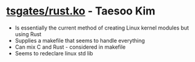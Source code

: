 # [tsgates/rust.ko](https://github.com/tsgates/rust.ko) - Taesoo Kim

+ Is essentially the current method of creating Linux kernel modules but using Rust
+ Supplies a makefile that seems to handle everything
+ Can mix C and Rust - considered in makefile
+ Seems to redeclare linux std lib